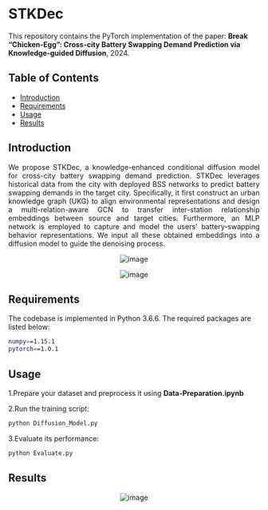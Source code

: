 # STKDec

This repository contains the PyTorch implementation of the paper: **Break “Chicken-Egg”: Cross-city Battery Swapping Demand Prediction via Knowledge-guided Diffusion**, 2024.

## Table of Contents
- [Introduction](#introduction)
- [Requirements](#requirements)
- [Usage](#usage)
- [Results](#results)

## Introduction
<p style="text-align: justify;">
We propose STKDec, a knowledge-enhanced conditional diffusion model for cross-city battery swapping demand prediction. STKDec leverages historical data from the city with deployed BSS networks to predict battery swapping demands in the target city. Specifically, it first construct an urban knowledge graph (UKG) to align environmental representations and design a multi-relation-aware GCN to transfer inter-station relationship embeddings between source and target cities. Furthermore, an MLP network is employed to capture and model the users' battery-swapping behavior representations. We input all these obtained embeddings into a diffusion model to guide the denoising process. 
</p>

<div align="center">
  
![image](https://github.com/user-attachments/assets/767c58e5-4835-4181-8f72-40c376277103)
</div>

<div align="center">
  
![image](https://github.com/user-attachments/assets/fa8d58ba-6fd7-489b-bd8f-2b80dc851ff4)
</div>

## Requirements
The codebase is implemented in Python 3.6.6. The required packages are listed below:

```bash
numpy==1.15.1
pytorch==1.0.1
```

## Usage
1.Prepare your dataset and preprocess it using **Data-Preparation.ipynb**

2.Run the training script:

```bash
python Diffusion_Model.py
```
3.Evaluate its performance:

```bash
python Evaluate.py
```
## Results
<div align="center">
  
![image](https://github.com/user-attachments/assets/d3c32e03-04f8-41cd-bba7-dd6a43625a01)
</div>
